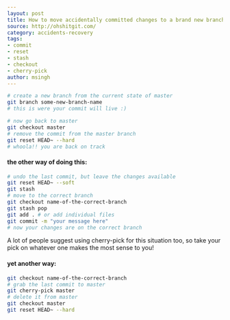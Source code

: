 ```yaml
---
layout: post
title: How to move accidentally committed changes to a brand new branch in git?
source: http://ohshitgit.com/
category: accidents-recovery
tags:
- commit
- reset
- stash
- checkout
- cherry-pick
author: msingh
---
```


```bash
# create a new branch from the current state of master
git branch some-new-branch-name
# this is were your commit will live :)
```

```bash
# now go back to master
git checkout master
# remove the commit from the master branch
git reset HEAD~ --hard
# whoola!! you are back on track
```

<!--break-->

#### the other way of doing this:

```bash
# undo the last commit, but leave the changes available
git reset HEAD~ --soft
git stash
# move to the correct branch
git checkout name-of-the-correct-branch
git stash pop
git add . # or add individual files
git commit -m "your message here"
# now your changes are on the correct branch
```

A lot of people suggest using cherry-pick for this situation too, so take your pick on whatever one makes the most sense to you!

#### yet another way:

```bash
git checkout name-of-the-correct-branch
# grab the last commit to master
git cherry-pick master
# delete it from master
git checkout master
git reset HEAD~ --hard
```
